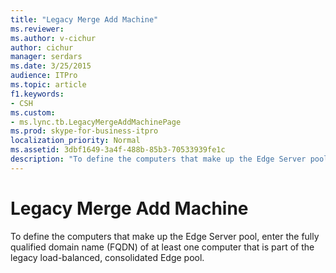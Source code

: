 ```yaml
---
title: "Legacy Merge Add Machine"
ms.reviewer: 
ms.author: v-cichur
author: cichur
manager: serdars
ms.date: 3/25/2015
audience: ITPro
ms.topic: article
f1.keywords:
- CSH
ms.custom:
- ms.lync.tb.LegacyMergeAddMachinePage
ms.prod: skype-for-business-itpro
localization_priority: Normal
ms.assetid: 3dbf1649-3a4f-488b-85b3-70533939fe1c
description: "To define the computers that make up the Edge Server pool, enter the fully qualified domain name (FQDN) of at least one computer that is part of the legacy load-balanced, consolidated Edge pool."
---
```


# Legacy Merge Add Machine
 
To define the computers that make up the Edge Server pool, enter the fully qualified domain name (FQDN) of at least one computer that is part of the legacy load-balanced, consolidated Edge pool. 
  

